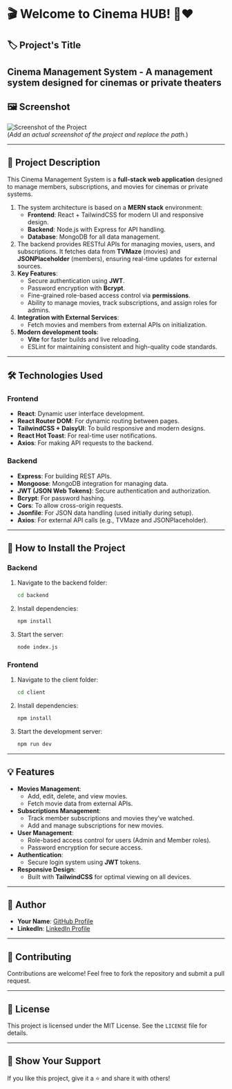 # 🎬 Welcome to Cinema HUB! 🍿❤️

## 🏷️ Project's Title
Cinema Management System - A management system designed for cinemas or private theaters
---

## 🖼️ Screenshot
![Screenshot of the Project](./path-to-your-screenshot.png)  
(*Add an actual screenshot of the project and replace the path.*)

---

## 📖 Project Description
This Cinema Management System is a **full-stack web application** designed to manage members, subscriptions, and movies for cinemas or private systems.

1. The system architecture is based on a **MERN stack** environment:
   - **Frontend**: React + TailwindCSS for modern UI and responsive design.
   - **Backend**: Node.js with Express for API handling.
   - **Database**: MongoDB for all data management.
2. The backend provides RESTful APIs for managing movies, users, and subscriptions. It fetches data from **TVMaze** (movies) and **JSONPlaceholder** (members), ensuring real-time updates for external sources.
3. **Key Features**:
   - Secure authentication using **JWT**.
   - Password encryption with **Bcrypt**.
   - Fine-grained role-based access control via **permissions**.
   - Ability to manage movies, track subscriptions, and assign roles for admins.
4. **Integration with External Services**:
   - Fetch movies and members from external APIs on initialization.
5. **Modern development tools**:
   - **Vite** for faster builds and live reloading.
   - ESLint for maintaining consistent and high-quality code standards.

---

## 🛠️ Technologies Used

### **Frontend**
- **React**: Dynamic user interface development.
- **React Router DOM**: For dynamic routing between pages.
- **TailwindCSS + DaisyUI**: To build responsive and modern designs.
- **React Hot Toast**: For real-time user notifications.
- **Axios**: For making API requests to the backend.

### **Backend**
- **Express**: For building REST APIs.
- **Mongoose**: MongoDB integration for managing data.
- **JWT (JSON Web Tokens)**: Secure authentication and authorization.
- **Bcrypt**: For password hashing.
- **Cors**: To allow cross-origin requests.
- **Jsonfile**: For JSON data handling (used initially during setup).
- **Axios**: For external API calls (e.g., TVMaze and JSONPlaceholder).

---

## 🚀 How to Install the Project

### Backend
1. Navigate to the backend folder:
   ```bash
   cd backend
   ```
2. Install dependencies:
   ```bash
   npm install
   ```
3. Start the server:
   ```bash
   node index.js
   ```

### Frontend
1. Navigate to the client folder:
   ```bash
   cd client
   ```
2. Install dependencies:
   ```bash
   npm install
   ```
3. Start the development server:
   ```bash
   npm run dev
   ```

---

## 💡 Features
- **Movies Management**:
  - Add, edit, delete, and view movies.
  - Fetch movie data from external APIs.
- **Subscriptions Management**:
  - Track member subscriptions and movies they’ve watched.
  - Add and manage subscriptions for new movies.
- **User Management**:
  - Role-based access control for users (Admin and Member roles).
  - Password encryption for secure access.
- **Authentication**:
  - Secure login system using **JWT** tokens.
- **Responsive Design**:
  - Built with **TailwindCSS** for optimal viewing on all devices.

---

## 🙌 Author
- **Your Name**: [GitHub Profile](https://github.com/Tomere123321)
- **LinkedIn**: [LinkedIn Profile]([https://linkedin.com/in/your-profile](https://www.linkedin.com/in/tomer-eliyahu-b15670291/))

---

## 🤝 Contributing
Contributions are welcome! Feel free to fork the repository and submit a pull request.

---

## 📜 License
This project is licensed under the MIT License. See the `LICENSE` file for details.

---

## 💌 Show Your Support
If you like this project, give it a ⭐️ and share it with others!

